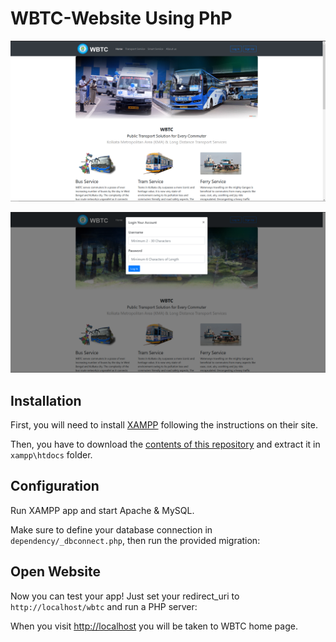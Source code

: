 WBTC-Website Using PhP
==============

![Desktop-View-1](https://github.com/SohelJoe/PhP-WBTC-Website/blob/master/images/WBTC-Website.PNG)

![Desktop-View-2](https://github.com/SohelJoe/PhP-WBTC-Website/blob/master/images/WBTC-Website1.PNG)


Installation
------------

First, you will need to install [XAMPP](https://www.apachefriends.org/index.html) following the instructions on their site.

Then, you have to download the [contents of this repository](https://github.com/SohelJoe/PhP-WBTC-Website/archive/master.zip) and extract it in `xampp\htdocs` folder.

Configuration
-------------

Run XAMPP app and start Apache & MySQL.

Make sure to define your database connection in `dependency/_dbconnect.php`, then run the provided migration:

Open Website
-------------

Now you can test your app! Just set your redirect_uri to `http://localhost/wbtc` and run a PHP server:

When you visit [http://localhost](http://localhost) you will be taken to WBTC home page.

